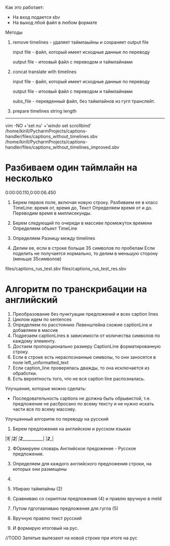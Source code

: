 Как это работает:
- На вход подается sbv
- На выход лбой файл в любом формате

Методы
1) remove timelines - удаляет таймлаыйны и сохраняет  output file

    input file - файл, который имеет исходные данные по переводу
    
    output file - итоовый файл с переводом и таймлайнами

2) concat translate with timelines 
    
    input file - файл, который имеет исходные данные по переводу
    
    output file - итоовый файл с переводом и таймлайнами
   
    subs_file - перевденный файл, без таймлайнов из гугл транслейт.
3) prepare timelines string length

---

vim -NO +'set nu' +'windo set scrollbind' /home/kirill/PycharmProjects/captions-handler/files/captions_without_timelines.sbv /home/kirill/PycharmProjects/captions-handler/files/captions_without_timelines_improved.sbv


# Разбиваем один таймлайн на несколько

0:00:00.110,0:00:06.450
1) Берем первое поле, включая новую строку.
Разбиваем ее в класс TimeLine:
время от, 
время до,
Текст
Определяем время от и до. Переводим время в миллисекунды.
2) Берем следующий по очереди в массиве промежуток времени
Определяем объект TimeLine

3) Определяем Разницу между timelines
4) Делим ее, если в строке больше 35 символов по пробелам
Если поделить не получается нормально, то делим в меньшую сторону (меньше 35символов)




files/captions_rus_test.sbv
files/captions_rus_test_res.sbv


# Алгоритм по транскрибации на английский
1) Преобразование без пунктуации предложений и всех caption lines
2) Циклом идем по sentences
3) Определяем по расстоянию Левенштейна схожие captionLine и добавляем в массив
4) Подрезаем captionLines в зависимости от количества символов по каждому элементу.
5) Достаем пропорционально размеру CaptionLine форматированную строку.
6) Если в строке есть нераспознанные символы, то они заносятся в поле left_unformatted_text
7) Если caption_line проверялась дважды, то она исключается из обработки.
8) Есть вероятность того, что не вся caption line распозналась.

Улучшения, которые можно сделать:
- Последовательность captions не должна быть обрывистой, т.е. предложение не расбросано по всему тексту и не нужно 
искать части все по всему массиву.




Улучшенный алгоритм по переводу на русский

1) Берем предложения на английском и русском языках

|______1_____| |____2____|
|______2_________________|
|___________2____________|

2) ФОрмируем словарь Английское предожение - Русское предложение.
3) Определяем для каждого английского предложения строки, на которых они размещены
4) 

1) Убираю таймлайны (2)
2) Сравниваю со скриптом предложения (4) и правлю вручную в meld
3) Путом пдготавливаю предложения для гугла (5)
4) Вручную правлю текст русский
5) И формирую итоговый на рус.

//TODO 
Запятые вылезают на новой строке при итоге на рус





